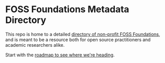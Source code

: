 # FOSS Foundations Metadata Directory

This repo is home to a detailed [directory of non-profit FOSS Foundations](https://fossfoundation.info), and is meant to be a resource both for open source practitioners and academic researchers alike. 

Start with the [roadmap to see where we're heading](roadmap.md).
